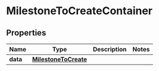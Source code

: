 

# MilestoneToCreateContainer


## Properties

| Name | Type | Description | Notes |
|------------ | ------------- | ------------- | -------------|
|**data** | [**MilestoneToCreate**](MilestoneToCreate.md) |  |  |



